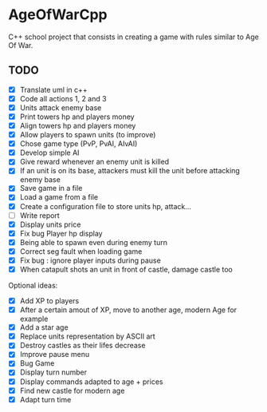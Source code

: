 # AgeOfWarCpp

C++ school project that consists in creating a game with rules similar to Age Of War.

## TODO
- [x] Translate uml in c++
- [x] Code all actions 1, 2 and 3
- [x] Units attack enemy base
- [x] Print towers hp and players money
- [x] Align towers hp and players money
- [x] Allow players to spawn units (to improve)
- [x] Chose game type (PvP, PvAI, AIvAI)
- [x] Develop simple AI
- [x] Give reward whenever an enemy unit is killed
- [x] If an unit is on its base, attackers must kill the unit before attacking enemy base
- [x] Save game in a file
- [x] Load a game from a file
- [x] Create a configuration file to store units hp, attack...
- [ ] Write report
- [x] Display units price
- [x] Fix bug Player hp display
- [x] Being able to spawn even during enemy turn
- [x] Correct seg fault when loading game
- [x] Fix bug : ignore player inputs during pause
- [x] When catapult shots an unit in front of castle, damage castle too

Optional ideas:
- [x] Add XP to players
- [x] After a certain amout of XP, move to another age, modern Age for example
- [x] Add a star age
- [x] Replace units representation by ASCII art
- [x] Destroy castles as their lifes decrease
- [x] Improve pause menu
- [x] Bug Game
- [x] Display turn number
- [x] Display commands adapted to age + prices
- [x] Find new castle for modern age
- [x] Adapt turn time